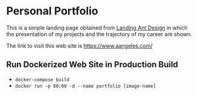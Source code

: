 # Personal Portfolio

This is a simple landing page obtained from [Landing Ant Design](https://landing.ant.design/) in which the presentation of my projects and the trajectory of my career are shown.

The link to visit this web site is https://www.aangeles.com/

## Run Dockerized Web Site in Production Build
- `docker-compose build`
- `docker run -p 80:80 -d --name portfolio [image-name]`

